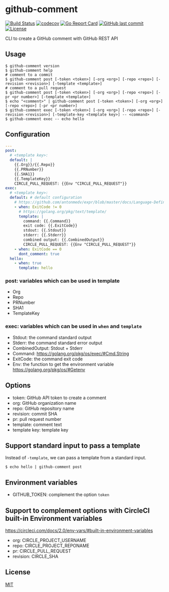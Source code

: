 # github-comment

[![Build Status](https://cloud.drone.io/api/badges/suzuki-shunsuke/github-comment/status.svg)](https://cloud.drone.io/suzuki-shunsuke/github-comment)
[![codecov](https://codecov.io/gh/suzuki-shunsuke/github-comment/branch/master/graph/badge.svg)](https://codecov.io/gh/suzuki-shunsuke/github-comment)
[![Go Report Card](https://goreportcard.com/badge/github.com/suzuki-shunsuke/github-comment)](https://goreportcard.com/report/github.com/suzuki-shunsuke/github-comment)
[![GitHub last commit](https://img.shields.io/github/last-commit/suzuki-shunsuke/github-comment.svg)](https://github.com/suzuki-shunsuke/github-comment)
[![License](http://img.shields.io/badge/license-mit-blue.svg?style=flat-square)](https://raw.githubusercontent.com/suzuki-shunsuke/github-comment/master/LICENSE)

CLI to create a GitHub comment with GitHub REST API

## Usage

```
$ github-comment version
$ github-comment help
# comment to a commit
$ github-comment post [-token <token>] [-org <org>] [-repo <repo>] [-revision <revision>] [-template <template>]
# comment to a pull request
$ github-comment post [-token <token>] [-org <org>] [-repo <repo>] [-pr <pr number>] [-template <template>]
$ echo "<comment>" | github-comment post [-token <token>] [-org <org>] [-repo <repo>] [-pr <pr number>]
$ github-comment exec [-token <token>] [-org <org>] [-repo <repo>] [-revision <revision>] [-template-key <template key>] -- <command>
$ github-comment exec -- echo hello
```

## Configuration

```yaml
---
post:
  # <template key>:
  default: |
    {{.Org}}/{{.Repo}}
    {{.PRNumber}}
    {{.SHA1}}
    {{.TemplateKey}}
    CIRCLE_PULL_REQUEST: {{Env "CIRCLE_PULL_REQUEST"}}
exec:
  # <template key>:
  default: # default configuration
    # https://github.com/antonmedv/expr/blob/master/docs/Language-Definition.md
    - when: ExitCode != 0
      # https://golang.org/pkg/text/template/
      template: |
        command: {{.Command}}
        exit code: {{.ExitCode}}
        stdout: {{.Stdout}}
        stderr: {{.Stderr}}
        combined output: {{.CombinedOutput}}
        CIRCLE_PULL_REQUEST: {{Env "CIRCLE_PULL_REQUEST"}}
    - when: ExitCode == 0
      dont_comment: true
  hello:
    - when: true
      template: hello
```

### post: variables which can be used in template

* Org
* Repo
* PRNumber
* SHA1
* TemplateKey

### exec: variables which can be used in `when` and `template`

* Stdout: the command standard output
* Stderr: the command standard error output
* CombinedOutput: Stdout + Stderr
* Command: https://golang.org/pkg/os/exec/#Cmd.String
* ExitCode: the command exit code
* Env: the function to get the environment variable https://golang.org/pkg/os/#Getenv

## Options

* token: GitHub API token to create a comment
* org: GitHub organization name
* repo: GitHub repository name
* revision: commit SHA
* pr: pull request number
* template: comment text
* template key: template key

## Support standard input to pass a template

Instead of `-template`, we can pass a template from a standard input.

```
$ echo hello | github-comment post
```

## Environment variables

* GITHUB_TOKEN: complement the option `token`

## Support to complement options with CircleCI built-in Environment variables

https://circleci.com/docs/2.0/env-vars/#built-in-environment-variables

* org: CIRCLE_PROJECT_USERNAME
* repo: CIRCLE_PROJECT_REPONAME
* pr: CIRCLE_PULL_REQUEST
* revision: CIRCLE_SHA

## License

[MIT](LICENSE)

